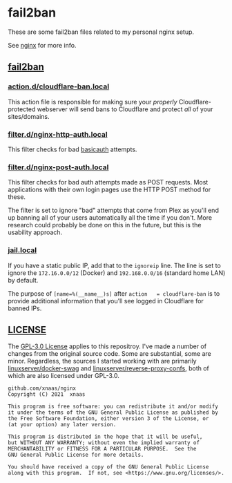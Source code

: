 # fail2ban
These are some fail2ban files related to my personal nginx setup.

See [nginx](https://github.com/xnaas/nginx/blob/master/nginx/) for more info.

## [fail2ban](https://github.com/xnaas/nginx/blob/master/fail2ban/)

### [action.d/cloudflare-ban.local](https://github.com/xnaas/nginx/blob/master/fail2ban/action.d/cloudflare-ban.local)
This action file is responsible for making sure your *properly* Cloudflare-protected
webserver will send bans to Cloudflare and protect *all* of your sites/domains.

<!-- TODO: Detailed explanation of Cloudflare side of this. -->


### [filter.d/nginx-http-auth.local](https://github.com/xnaas/nginx/blob/master/fail2ban/filter.d/nginx-http-auth.local)
This filter checks for bad
[basicauth](https://nginx.org/en/docs/http/ngx_http_auth_basic_module.html) attempts.

### [filter.d/nginx-post-auth.local](https://github.com/xnaas/nginx/blob/master/fail2ban/filter.d/nginx-post-auth.local)
This filter checks for bad auth attempts made as POST requests. Most applications
with their own login pages use the HTTP POST method for these.

The filter is set to ignore "bad" attempts that come from Plex as you'll end up
banning all of your users automatically all the time if you don't. More research
could probably be done on this in the future, but this is the usability approach.

### [jail.local]()
If you have a static public IP, add that to the `ignoreip` line. The line is set to
ignore the `172.16.0.0/12` (Docker) and `192.168.0.0/16` (standard home LAN) by default.

The purpose of `[name=%(__name__)s]` after `action   = cloudflare-ban` is to provide
additional information that you'll see logged in Cloudflare for banned IPs.

## [LICENSE](https://github.com/xnaas/nginx/blob/master/LICENSE.md)
The [GPL-3.0 License](https://www.gnu.org/licenses/gpl-3.0.en.html) applies to this
repositroy. I've made a number of changes from the original source code. Some are
substantial, some are minor. Regardless, the sources I started working with are primarily
[linuxserver/docker-swag](https://github.com/linuxserver/docker-swag) and
[linuxserver/reverse-proxy-confs](https://github.com/linuxserver/reverse-proxy-confs),
both of which are also licensed under GPL-3.0.

```
github.com/xnaas/nginx
Copyright (C) 2021  xnaas

This program is free software: you can redistribute it and/or modify
it under the terms of the GNU General Public License as published by
the Free Software Foundation, either version 3 of the License, or
(at your option) any later version.

This program is distributed in the hope that it will be useful,
but WITHOUT ANY WARRANTY; without even the implied warranty of
MERCHANTABILITY or FITNESS FOR A PARTICULAR PURPOSE.  See the
GNU General Public License for more details.

You should have received a copy of the GNU General Public License
along with this program.  If not, see <https://www.gnu.org/licenses/>.
```
